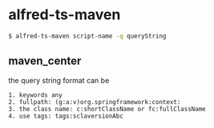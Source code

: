 # alfred-ts-maven

```sh
$ alfred-ts-maven script-name -q queryString
```

## maven_center
 the query string format can be
    
    1. keywords any
    2. fullpath: (g:a:v)org.springframework:context:
    3. the class name: c:shortClassName or fc:fullClassName
    4. use tags: tags:sclaversionAbc